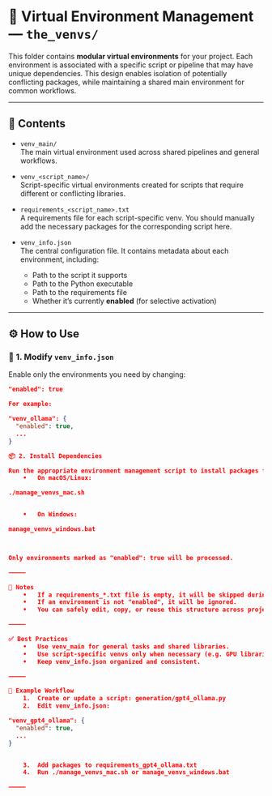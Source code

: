 # 🧪 Virtual Environment Management — `the_venvs/`

This folder contains **modular virtual environments** for your project. Each environment is associated with a specific script or pipeline that may have unique dependencies. This design enables isolation of potentially conflicting packages, while maintaining a shared main environment for common workflows.

---

## 📁 Contents

- `venv_main/`  
  The main virtual environment used across shared pipelines and general workflows.

- `venv_<script_name>/`  
  Script-specific virtual environments created for scripts that require different or conflicting libraries.

- `requirements_<script_name>.txt`  
  A requirements file for each script-specific venv. You should manually add the necessary packages for the corresponding script here.

- `venv_info.json`  
  The central configuration file. It contains metadata about each environment, including:
  - Path to the script it supports
  - Path to the Python executable
  - Path to the requirements file
  - Whether it’s currently **enabled** (for selective activation)

---

## ⚙️ How to Use

### 🔧 1. Modify `venv_info.json`

Enable only the environments you need by changing:

```json
"enabled": true

For example:

"venv_ollama": {
  "enabled": true,
  ...
}

📦 2. Install Dependencies

Run the appropriate environment management script to install packages for the enabled environments:
	•	On macOS/Linux:

./manage_venvs_mac.sh


	•	On Windows:

manage_venvs_windows.bat



Only environments marked as "enabled": true will be processed.

⸻

📝 Notes
	•	If a requirements_*.txt file is empty, it will be skipped during installation.
	•	If an environment is not "enabled", it will be ignored.
	•	You can safely edit, copy, or reuse this structure across projects.

⸻

✅ Best Practices
	•	Use venv_main for general tasks and shared libraries.
	•	Use script-specific venvs only when necessary (e.g. GPU libraries, conflicting versions).
	•	Keep venv_info.json organized and consistent.

⸻

📍 Example Workflow
	1.	Create or update a script: generation/gpt4_ollama.py
	2.	Edit venv_info.json:

"venv_gpt4_ollama": {
  "enabled": true,
  ...
}


	3.	Add packages to requirements_gpt4_ollama.txt
	4.	Run ./manage_venvs_mac.sh or manage_venvs_windows.bat

⸻